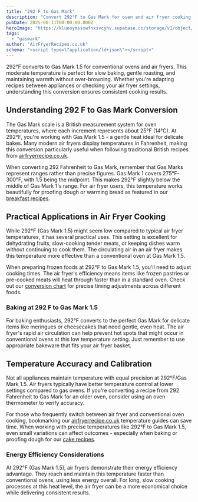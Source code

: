 ```yaml
---
title: "292 F to Gas Mark"
description: "Convert 292°F to Gas Mark for oven and air fryer cooking. Includes conversion charts, baking tips, and temperature guides for perfect results every time."
pubDate: 2025-08-11T00:00:00.000Z
heroImage: "https://klueoymssxwfnxsvcyhv.supabase.co/storage/v1/object/public/md/292-f-to-gas-mark-1d94f833.png"
tags:
  - "gasmark"
author: "AirFryerRecipes.co.uk"
schema: "<script type=\"application/ld+json\"></script>"
---
```


<p>292°F converts to Gas Mark 1.5 for conventional ovens and air fryers. This moderate temperature is perfect for slow baking, gentle roasting, and maintaining warmth without over-browning. Whether you're adapting recipes between appliances or checking your air fryer settings, understanding this conversion ensures consistent cooking results.</p>

<h2>Understanding 292 F to Gas Mark Conversion</h2>
<p>The Gas Mark scale is a British measurement system for oven temperatures, where each increment represents about 25°F (14°C). At 292°F, you're working with Gas Mark 1.5 - a gentle heat ideal for delicate bakes. Many modern air fryers display temperatures in Fahrenheit, making this conversion particularly useful when following traditional British recipes from <a href=https://www.airfryerrecipe.co.uk/recipes>airfryerrecipe.co.uk</a>.</p>
<p>When converting 292 Fahrenheit to Gas Mark, remember that Gas Marks represent ranges rather than precise figures. Gas Mark 1 covers 275°F-300°F, with 1.5 being the midpoint. This makes 292°F slightly below the middle of Gas Mark 1's range. For air fryer users, this temperature works beautifully for proofing dough or warming bread as featured in our <a href=https://www.airfryerrecipe.co.uk/recipe-category/Breakfast>breakfast recipes</a>.</p>

<h2>Practical Applications in Air Fryer Cooking</h2>
<p>While 292°F (Gas Mark 1.5) might seem low compared to typical air fryer temperatures, it has several practical uses. This setting is excellent for dehydrating fruits, slow-cooking tender meats, or keeping dishes warm without continuing to cook them. The circulating air in an air fryer makes this temperature more effective than a conventional oven at Gas Mark 1.5.</p>
<p>When preparing frozen foods at 292°F to Gas Mark 1.5, you'll need to adjust cooking times. The air fryer's efficiency means items like frozen pastries or pre-cooked meats will heat through faster than in a standard oven. Check out our <a href=https://www.airfryerrecipe.co.uk/air-fryer-conversion-chart>conversion chart</a> for precise timing adjustments across different foods.</p>

<h3>Baking at 292 F to Gas Mark 1.5</h3>
<p>For baking enthusiasts, 292°F converts to the perfect Gas Mark for delicate items like meringues or cheesecakes that need gentle, even heat. The air fryer's rapid air circulation can help prevent hot spots that might occur in conventional ovens at this low temperature setting. Just remember to use appropriate bakeware that fits your air fryer basket.</p>

<h2>Temperature Accuracy and Calibration</h2>
<p>Not all appliances maintain temperature with equal precision at 292°F/Gas Mark 1.5. Air fryers typically have better temperature control at lower settings compared to gas ovens. If you're converting a recipe from 292 Fahrenheit to Gas Mark for an older oven, consider using an oven thermometer to verify accuracy.</p>
<p>For those who frequently switch between air fryer and conventional oven cooking, bookmarking our <a href=https://www.airfryerrecipe.co.uk>airfryerrecipe.co.uk</a> temperature guides can save time. When working with precise temperatures like 292°F to Gas Mark 1.5, even small variations can affect outcomes - especially when baking or proofing dough for our <a href=https://www.airfryerrecipe.co.uk/recipe-category/Cakes>cake recipes</a>.</p>

<h3>Energy Efficiency Considerations</h3>
<p>At 292°F (Gas Mark 1.5), air fryers demonstrate their energy efficiency advantage. They reach and maintain this temperature faster than conventional ovens, using less energy overall. For long, slow cooking processes at this heat level, the air fryer can be a more economical choice while delivering consistent results.</p>